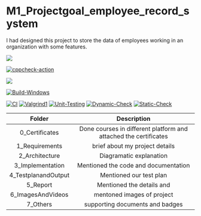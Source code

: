# M1_Projectgoal_employee_record_system
I had designed this project to store the data of employees working in an organization with some features.

![](https://api.codiga.io/project/30948/status/svg)

[![cppcheck-action](https://github.com/Vakash123/M1_Projectgoal_employee_record_system_software/actions/workflows/a-cpp.yml/badge.svg)](https://github.com/Vakash123/M1_Projectgoal_employee_record_system_software/actions/workflows/a-cpp.yml)

![](https://api.codiga.io/project/30948/score/svg)

[![Build-Windows](https://github.com/Vakash123/M1_Projectgoal_employee_record_system_software/actions/workflows/Build-Windows.yml/badge.svg)](https://github.com/Vakash123/M1_Projectgoal_employee_record_system_software/actions/workflows/Build-Windows.yml)

[![CI](https://github.com/Vakash123/M1_Projectgoal_employee_record_system_software/actions/workflows/CI.yml/badge.svg)](https://github.com/Vakash123/M1_Projectgoal_employee_record_system_software/actions/workflows/CI.yml) [![Valgrind1](https://github.com/Vakash123/M1_Projectgoal_employee_record_system_software/actions/workflows/Valgrind1.yml/badge.svg)](https://github.com/Vakash123/M1_Projectgoal_employee_record_system_software/actions/workflows/Valgrind1.yml) [![Unit-Testing](https://github.com/Vakash123/M1_Projectgoal_employee_record_system_software/actions/workflows/Unit_Testing.yml/badge.svg)](https://github.com/Vakash123/M1_Projectgoal_employee_record_system_software/actions/workflows/Unit_Testing.yml) [![Dynamic-Check](https://github.com/Vakash123/M1_Projectgoal_employee_record_system_software/actions/workflows/Dynamic_Check.yml/badge.svg)](https://github.com/Vakash123/M1_Projectgoal_employee_record_system_software/actions/workflows/Dynamic_Check.yml) [![Static-Check](https://github.com/Vakash123/M1_Projectgoal_employee_record_system_software/actions/workflows/Static_Check.yml/badge.svg)](https://github.com/Vakash123/M1_Projectgoal_employee_record_system_software/actions/workflows/Static_Check.yml)

|Folder|Description|
|:--:|:--:|
|0_Certificates| Done courses in different platform and attached the certificates|
|1_Requirements| brief about my project details|
|2_Architecture| Diagramatic explanation|
|3_Implementation| Mentioned the code and documentation|
|4_TestplanandOutput| Mentioned our test plan|
|5_Report| Mentioned the details and|
|6_ImagesAndVideos| mentoned images of project|
|7_Others| supporting documents and badges|
